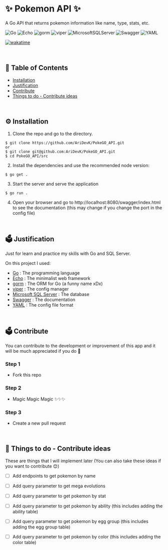 # ✨ Pokemon API ✨
A Go API that returns pokemon information like name, type, stats, etc.

![Go](https://img.shields.io/badge/go-%2300ADD8.svg?style=for-the-badge&logo=go&logoColor=white)
![Echo](https://img.shields.io/badge/echo-%23007A92.svg?style=for-the-badge&logo=libraries.io&logoColor=white)
![gorm](https://img.shields.io/badge/gorm-%233F4249.svg?style=for-the-badge&logo=libraries.io&logoColor=white)
![viper](https://img.shields.io/badge/viper-%2365BC67.svg?style=for-the-badge&logo=libraries.io&logoColor=white)
![MicrosoftSQLServer](https://img.shields.io/badge/Microsoft%20SQL%20Server-CC2927?style=for-the-badge&logo=microsoft%20sql%20server&logoColor=white)
![Swagger](https://img.shields.io/badge/-Swagger-%23Clojure?style=for-the-badge&logo=swagger&logoColor=white)
![YAML](https://img.shields.io/badge/yaml-%23CB171E.svg?style=for-the-badge&logo=yaml&logoColor=white)

[![wakatime](https://wakatime.com/badge/user/ecfcd101-7615-45f2-9a88-cb30e549611e/project/018bdb8d-1688-4fa0-aa1e-1ab31b978f90.svg)](https://wakatime.com/badge/user/ecfcd101-7615-45f2-9a88-cb30e549611e/project/018bdb8d-1688-4fa0-aa1e-1ab31b978f90)


<br>

## 📑 Table of Contents
- [Installation](#-installation)
- [Justification](#-justification)
- [Contribute](#-contribute)
- [Things to do - Contribute ideas](#-things-to-do---contribute-ideas)
<br>


## ⚙ Installation
1. Clone the repo and go to the directory.
```shell
$ git clone https://github.com/AriDevK/PokeGO_API.git
or
$ git clone git@github.com:AriDevK/PokeGO_API.git
$ cd PokeGO_API/src
```
2. Install the dependencies and use the recommended node version:
```shell
$ go get .
```
3. Start the server and serve the application
```shell
$ go run .
```

4. Open your browser and go to http://localhost:8080/swagger/index.html to see the documentation
   (this may change if you change the port in the config file)

<br>


## 🗳 Justification
Just for learn and practice my skills with Go and SQL Server.

On this project I used:
- [Go](https://golang.org/) : The programming language
- [Echo](https://echo.labstack.com/) : The minimalist web framework 
- [gorm](https://gorm.io/) : The ORM for Go (a funny name xDx)
- [viper](https://pkg.go.dev/github.com/dvln/viper) : The config manager
- [Microsoft SQL Server](https://www.microsoft.com/en-us/sql-server/sql-server-2019) : The database
- [Swagger](https://swagger.io/) : The documentation
- [YAML](https://yaml.org/) : The config file format

<br>

## 🗳 Contribute

You can contribute to the development or improvement of this app and it will be much appreciated if you do 🥰

### Step 1

- Fork this repo

### Step 2

- Magic Magic Magic ✨✨✨

### Step 3

- Create a new pull request

<br>


## 💭 Things to do - Contribute ideas

These are things that I will implement later (You can also take these ideas if you want to contribute 😊)

- [ ] Add endpoints to get pokemon by name
- [ ] Add query parameter to get mega evolutions
- [ ] Add query parameter to get pokemon by stat
- [ ] Add query parameter to get pokemon by ability (this includes adding the ability table)
- [ ] Add query parameter to get pokemon by egg group (this includes adding the egg group table)
- [ ] Add query parameter to get pokemon by color (this includes adding the color table)

